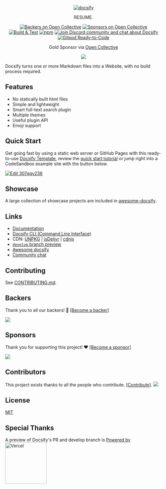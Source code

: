 <p align="center">
  <a href="https://docsify.js.org">
    <img alt="docsify" src="./docs/_media/icon.svg">
  </a>
</p>

<p align="center">
  RESUME.
</p>

<p align="center">
  <a href="#backers"><img alt="Backers on Open Collective" src="https://opencollective.com/docsify/backers/badge.svg?style=flat-square"></a>
  <a href="#sponsors">
    <img alt="Sponsors on Open Collective" src="https://opencollective.com/docsify/sponsors/badge.svg?style=flat-square"></a>
  <a href="https://github.com/docsifyjs/docsify/actions/workflows/test.yml"><img src="https://github.com/docsifyjs/docsify/actions/workflows/test.yml/badge.svg" alt="Build & Test"></a>
  <a href="https://www.npmjs.com/package/docsify"><img alt="npm" src="https://img.shields.io/npm/v/docsify.svg?style=flat-square"></a>
  <a href="https://discord.gg/3NwKFyR"><img alt="Join Discord community and chat about Docsify" src="https://img.shields.io/discord/713647066802421792.svg?label=&logo=discord&logoColor=ffffff&color=7389D8&labelColor=6A7EC2&cacheSeconds=60"></a>
  <a href="https://gitpod.io/#https://github.com/docsifyjs/docsify"><img src="https://img.shields.io/badge/Gitpod-ready--to--code-blue?logo=gitpod" alt="Gitpod Ready-to-Code"></a>
</p>

<p align="center">Gold Sponsor via <a href="https://opencollective.com/docsify">Open Collective</a></p>

<p align="center">
  <a href="https://opencollective.com/docsify/order/3254">
    <img src="https://opencollective.com/docsify/tiers/gold-sponsor.svg?avatarHeight=48">
  </a>
</p>

Docsify turns one or more Markdown files into a Website, with no build process required.

## Features

- No statically built html files
- Simple and lightweight
- Smart full-text search plugin
- Multiple themes
- Useful plugin API
- Emoji support

## Quick Start

Get going fast by using a static web server or GitHub Pages with this ready-to-use [Docsify Template](https://github.com/docsifyjs/docsify-template), review the [quick start tutorial](https://docsify.js.org/#/quickstart) or jump right into a CodeSandbox example site with the button below.

[![Edit 307qqv236](https://codesandbox.io/static/img/play-codesandbox.svg)](https://codesandbox.io/s/307qqv236)

## Showcase

A large collection of showcase projects are included in [awesome-docsify](https://github.com/docsifyjs/awesome-docsify#showcase).

## Links

- [Documentation](https://docsify.js.org)
- [Docsify CLI (Command Line Interface)](https://github.com/docsifyjs/docsify-cli)
- CDN: [UNPKG](https://unpkg.com/docsify/) | [jsDelivr](https://cdn.jsdelivr.net/npm/docsify/) | [cdnjs](https://cdnjs.com/libraries/docsify)
- [`develop` branch preview](https://docsify-preview.vercel.app/)
- [Awesome docsify](https://github.com/docsifyjs/awesome-docsify)
- [Community chat](https://discord.gg/3NwKFyR)

## Contributing

See [CONTRIBUTING.md](./CONTRIBUTING.md).

## Backers

Thank you to all our backers! 🙏 [[Become a backer](https://opencollective.com/docsify/contribute)]

<a href="https://opencollective.com/docsify#backers" target="_blank"><img src="https://opencollective.com/docsify/backers.svg?width=890"></a>

## Sponsors

Thank you for supporting this project! ❤️ [[Become a sponsor](https://opencollective.com/docsify/contribute)]

<img src="https://opencollective.com/docsify/sponsors.svg?width=890" />

## Contributors

This project exists thanks to all the people who contribute. [[Contribute](CONTRIBUTING.md)].
<a href="https://github.com/docsifyjs/docsify/graphs/contributors"><img src="https://opencollective.com/docsify/contributors.svg?width=890" /></a>

## License

[MIT](LICENSE)

## Special Thanks

A preview of Docsify's PR and develop branch is <a href="https://vercel.com/?utm_source=docsifyjs&utm_campaign=oss" target="_blank">Powered by <img src="https://cdn.jsdelivr.net/gh/docsifyjs/docsify/docs/_media/vercel_logo.svg" alt="Vercel" width="133px"></a>
